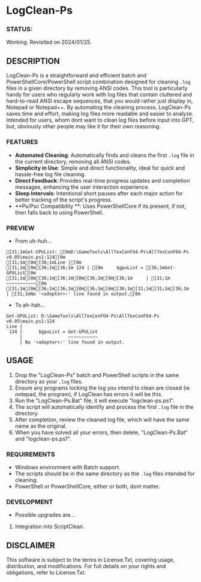 # LogClean-Ps

### STATUS: 
Working. Revisited on 2024/01/25.

## DESCRIPTION
LogClean-Ps is a straightforward and efficient batch and PowerShellCore/PowerShell script combination designed for cleaning `.log` files in a given directory by removing ANSI codes. This tool is particularly handy for users who regularly work with log files that contain cluttered and hard-to-read ANSI escape sequences, that you would rather just display in, Notepad or Notepad++. By automating the cleaning process, LogClean-Ps saves time and effort, making log files more readable and easier to analyze. Intended for users, whom dont want to clean log files before input into GPT, but, obviously other people may like it for their own reasoning.

### FEATURES
- **Automated Cleaning**: Automatically finds and cleans the first `.log` file in the current directory, removing all ANSI codes.
- **Simplicity in Use**: Simple and direct functionality, ideal for quick and hassle-free log file cleaning.
- **Direct Feedback**: Provides real-time progress updates and completion messages, enhancing the user interaction experience.
- **Sleep Intervals**: Intentional short pauses after each major action for better tracking of the script's progress.
- **Ps/Psc Compatibility **: Uses PowerShellCore if its present, if not, then falls back to using PowerShell.

### PREVIEW
- From uh-huh...
```
[31;1mGet-GPUList: [0mD:\GameTools\AllTexConFO4-Ps\AllTexConFO4-Ps v0.05\main.ps1:124[0m
[31;1m[0m[36;1mLine |[0m
[31;1m[0m[36;1m[36;1m 124 | [0m     $gpuList = [36;1mGet-GPUList[0m
[31;1m[0m[36;1m[36;1m[0m[36;1m[0m[36;1m     | [31;1m                ~~~~~~~~~~~[0m
[31;1m[0m[36;1m[36;1m[0m[36;1m[0m[36;1m[31;1m[31;1m[36;1m     | [31;1mNo '<adapter>:' line found in output.[0m
```
- To ah-hah...
```
Get-GPUList: D:\GameTools\AllTexConFO4-Ps\AllTexConFO4-Ps v0.05\main.ps1:124
Line |
 124 |      $gpuList = Get-GPUList
     |                 ~~~~~~~~~~~
     | No '<adapter>:' line found in output.
```

## USAGE
1. Drop the "LogClean-Ps" batch and PowerShell scripts in the same directory as your `.log` files.
2. Ensure any programs locking the log you intend to clean are closed (ie notepad, the program), if LogClean has errors it will be this.
3. Run the "LogClean-Ps.Bat" file, it will execute "logclean-ps.ps1".
4. The script will automatically identify and process the first `.log` file in the directory.
5. After completion, review the cleaned log file, which will have the same name as the original.
6. When you have solved all your errors, then delete, "LogClean-Ps.Bat" and "logclean-ps.ps1".

### REQUIREMENTS
- Windows environment with Batch support.
- The scripts should be in the same directory as the `.log` files intended for cleaning.
- PowerShell or PowerShellCore, either or both, dont matter.

### DEVELOPMENT
- Possible upgrades are...
1. Integration into ScriptClean.

## DISCLAIMER
This software is subject to the terms in License.Txt, covering usage, distribution, and modifications. For full details on your rights and obligations, refer to License.Txt.
